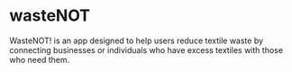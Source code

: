 # wasteNOT
WasteNOT! is an app designed to help users reduce textile waste by connecting businesses or individuals who have excess textiles with those who need them. 
